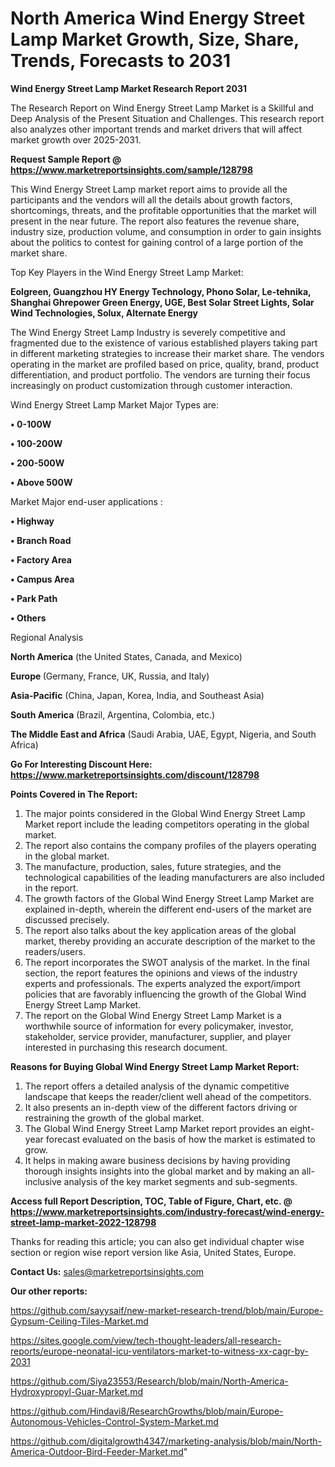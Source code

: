 # North America Wind Energy Street Lamp Market Growth, Size, Share, Trends, Forecasts to 2031

<strong>Wind Energy Street Lamp Market Research Report 2031</strong>

The Research Report on Wind Energy Street Lamp Market is a Skillful and Deep Analysis of the Present Situation and Challenges. This research report also analyzes other important trends and market drivers that will affect market growth over 2025-2031.

<strong>Request Sample Report @ <a href=https://www.marketreportsinsights.com/sample/128798>https://www.marketreportsinsights.com/sample/128798</a></strong>

This Wind Energy Street Lamp market report aims to provide all the participants and the vendors will all the details about growth factors, shortcomings, threats, and the profitable opportunities that the market will present in the near future. The report also features the revenue share, industry size, production volume, and consumption in order to gain insights about the politics to contest for gaining control of a large portion of the market share.

Top Key Players in the Wind Energy Street Lamp Market:

<strong>Eolgreen, Guangzhou HY Energy Technology, Phono Solar, Le-tehnika, Shanghai Ghrepower Green Energy, UGE, Best Solar Street Lights, Solar Wind Technologies, Solux, Alternate Energy</strong>

The Wind Energy Street Lamp Industry is severely competitive and fragmented due to the existence of various established players taking part in different marketing strategies to increase their market share. The vendors operating in the market are profiled based on price, quality, brand, product differentiation, and product portfolio. The vendors are turning their focus increasingly on product customization through customer interaction.

Wind Energy Street Lamp Market Major Types are:

<strong>• 0-100W

• 100-200W

• 200-500W

• Above 500W</strong>

Market Major end-user applications :

<strong>• Highway

• Branch Road

• Factory Area

• Campus Area

• Park Path

• Others</strong>

Regional Analysis

</u><strong><b>North America</b></strong> (the United States, Canada, and Mexico)

<strong><b>Europe </b></strong>(Germany, France, UK, Russia, and Italy)

<strong><b>Asia-Pacific</b></strong> (China, Japan, Korea, India, and Southeast Asia)

<strong><b>South America</b></strong> (Brazil, Argentina, Colombia, etc.)

<strong><b>The Middle East and Africa</b></strong> (Saudi Arabia, UAE, Egypt, Nigeria, and South Africa)

<strong>Go For Interesting Discount Here: <a href=https://www.marketreportsinsights.com/discount/128798>https://www.marketreportsinsights.com/discount/128798</a></strong>

<strong>Points Covered in The Report:</strong>
<ol>
  <li>The major points considered in the Global Wind Energy Street Lamp Market report include the leading competitors operating in the global market.</li>
  <li>The report also contains the company profiles of the players operating in the global market.</li>
  <li>The manufacture, production, sales, future strategies, and the technological capabilities of the leading manufacturers are also included in the report.</li>
  <li>The growth factors of the Global Wind Energy Street Lamp Market are explained in-depth, wherein the different end-users of the market are discussed precisely.</li>
  <li>The report also talks about the key application areas of the global market, thereby providing an accurate description of the market to the readers/users.</li>
  <li>The report incorporates the SWOT analysis of the market. In the final section, the report features the opinions and views of the industry experts and professionals. The experts analyzed the export/import policies that are favorably influencing the growth of the Global Wind Energy Street Lamp Market.</li>
  <li>The report on the Global Wind Energy Street Lamp Market is a worthwhile source of information for every policymaker, investor, stakeholder, service provider, manufacturer, supplier, and player interested in purchasing this research document.</li>
</ol>
<strong>Reasons for Buying Global Wind Energy Street Lamp Market Report:</strong>

<ol>
  <li>The report offers a detailed analysis of the dynamic competitive landscape that keeps the reader/client well ahead of the competitors.</li>
  <li>It also presents an in-depth view of the different factors driving or restraining the growth of the global market.</li>
  <li>The Global Wind Energy Street Lamp Market report provides an eight-year forecast evaluated on the basis of how the market is estimated to grow.</li>
  <li>It helps in making aware business decisions by having providing thorough insights insights into the global market and by making an all-inclusive analysis of the key market segments and sub-segments.</li>
</ol>
<strong>Access full Report Description, TOC, Table of Figure, Chart, etc. @ <a href=https://www.marketreportsinsights.com/industry-forecast/wind-energy-street-lamp-market-2022-128798>https://www.marketreportsinsights.com/industry-forecast/wind-energy-street-lamp-market-2022-128798</a></strong>


Thanks for reading this article; you can also get individual chapter wise section or region wise report version like Asia, United States, Europe.

<strong>Contact Us:</strong>
sales@marketreportsinsights.com

<strong>Our other reports:</strong>

<a href=https://github.com/sayysaif/new-market-research-trend/blob/main/Europe-Gypsum-Ceiling-Tiles-Market.md>https://github.com/sayysaif/new-market-research-trend/blob/main/Europe-Gypsum-Ceiling-Tiles-Market.md</a>

<a href=https://sites.google.com/view/tech-thought-leaders/all-research-reports/europe-neonatal-icu-ventilators-market-to-witness-xx-cagr-by-2031>https://sites.google.com/view/tech-thought-leaders/all-research-reports/europe-neonatal-icu-ventilators-market-to-witness-xx-cagr-by-2031</a>

<a href=https://github.com/Siya23553/Research/blob/main/North-America-Hydroxypropyl-Guar-Market.md>https://github.com/Siya23553/Research/blob/main/North-America-Hydroxypropyl-Guar-Market.md</a>

<a href=https://github.com/Hindavi8/ResearchGrowths/blob/main/Europe-Autonomous-Vehicles-Control-System-Market.md>https://github.com/Hindavi8/ResearchGrowths/blob/main/Europe-Autonomous-Vehicles-Control-System-Market.md</a>

<a href=https://github.com/digitalgrowth4347/marketing-analysis/blob/main/North-America-Outdoor-Bird-Feeder-Market.md>https://github.com/digitalgrowth4347/marketing-analysis/blob/main/North-America-Outdoor-Bird-Feeder-Market.md</a>"

